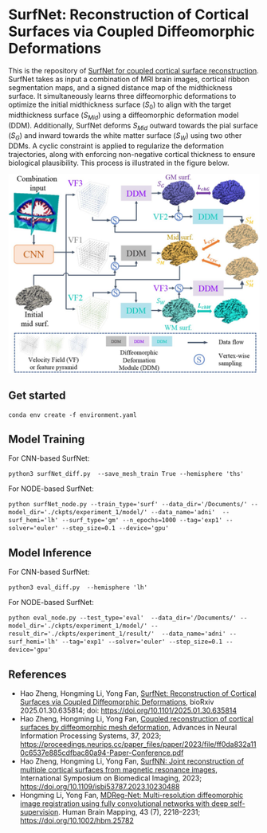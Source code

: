 # SurfNet: Reconstruction of Cortical Surfaces via Coupled Diffeomorphic Deformations

This is the repository of [SurfNet for coupled cortical surface reconstruction](<https://doi.org/10.1101/2025.01.30.635814>). SurfNet takes as input a combination of MRI brain images, cortical ribbon segmentation maps, and a signed distance map of the midthickness surface. It simultaneously learns three diffeomorphic deformations to optimize the initial midthickness surface ($S_0$) to align with the target midthickness surface ($S_{Mid}$) using a diffeomorphic deformation model (DDM). Additionally, SurfNet deforms $S_{Mid}$ outward towards the pial surface ($S_G$) and inward towards the white matter surface ($S_W$) using two other DDMs. A cyclic constraint is applied to regularize the deformation trajectories, along with enforcing non-negative cortical thickness to ensure biological plausibility. This process is illustrated in the figure below. 

![Figure1](https://github.com/MLDataAnalytics/SurfNet/blob/main/F1.large.jpg)

## Get started 
```
conda env create -f environment.yaml
```

## Model Training 

For CNN-based SurfNet:
```
python3 surfNet_diff.py  --save_mesh_train True --hemisphere 'ths'   
```

For NODE-based SurfNet:
```
python surfNet_node.py --train_type='surf' --data_dir='/Documents/' --model_dir='./ckpts/experiment_1/model/' --data_name='adni'  --surf_hemi='lh' --surf_type='gm' --n_epochs=1000 --tag='exp1' --solver='euler' --step_size=0.1 --device='gpu'
```

## Model Inference 

For CNN-based SurfNet:
```
python3 eval_diff.py  --hemisphere 'lh'  
```

For NODE-based SurfNet:
```
python eval_node.py --test_type='eval'  --data_dir='/Documents/' --model_dir='./ckpts/experiment_1/model/' --result_dir='./ckpts/experiment_1/result/'  --data_name='adni' --surf_hemi='lh' --tag='exp1' --solver='euler' --step_size=0.1 --device='gpu'
```

## References

* Hao Zheng, Hongming Li, Yong Fan, [SurfNet: Reconstruction of Cortical Surfaces via Coupled Diffeomorphic Deformations](https://doi.org/10.1101/2025.01.30.635814), bioRxiv 2025.01.30.635814; doi: https://doi.org/10.1101/2025.01.30.635814
* Hao Zheng, Hongming Li, Yong Fan, [Coupled reconstruction of cortical surfaces by diffeomorphic mesh deformation](https://proceedings.neurips.cc/paper_files/paper/2023/hash/ff0da832a110c6537e885cdfbac80a94-Abstract-Conference.html), Advances in Neural Information Processing Systems, 37, 2023; https://proceedings.neurips.cc/paper_files/paper/2023/file/ff0da832a110c6537e885cdfbac80a94-Paper-Conference.pdf
* Hao Zheng, Hongming Li, Yong Fan, [SurfNN: Joint reconstruction of multiple cortical surfaces from magnetic resonance images](https://doi.org/10.1109/isbi53787.2023.10230488), International Symposium on Biomedical Imaging, 2023; https://doi.org/10.1109/isbi53787.2023.10230488
* Hongming Li, Yong Fan, [MDReg-Net: Multi-resolution diffeomorphic image registration using fully convolutional networks with deep self-supervision](https://doi.org/10.1002/hbm.25782). Human Brain Mapping, 43 (7), 2218–2231; https://doi.org/10.1002/hbm.25782
